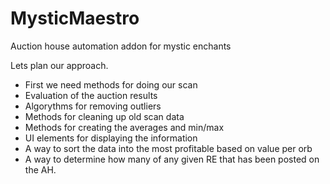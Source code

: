 # MysticMaestro
Auction house automation addon for mystic enchants


Lets plan our approach.
* First we need methods for doing our scan
* Evaluation of the auction results
* Algorythms for removing outliers
* Methods for cleaning up old scan data
* Methods for creating the averages and min/max
* UI elements for displaying the information
* A way to sort the data into the most profitable based on value per orb
* A way to determine how many of any given RE that has been posted on the AH.
